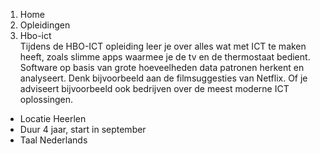 1. Home
2. Opleidingen
3. Hbo-ict  
Tijdens de HBO-ICT opleiding leer je over alles wat met ICT te maken heeft,
zoals slimme apps waarmee je de tv en de thermostaat bedient. Software op
basis van grote hoeveelheden data patronen herkent en analyseert. Denk
bijvoorbeeld aan de filmsuggesties van Netflix. Of je adviseert bijvoorbeeld
ook bedrijven over de meest moderne ICT oplossingen.  
* Locatie Heerlen
* Duur 4 jaar, start in september
* Taal Nederlands